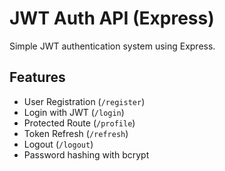 # JWT Auth API (Express)

Simple JWT authentication system using Express.

## Features
- User Registration (`/register`)
- Login with JWT (`/login`)
- Protected Route (`/profile`)
- Token Refresh (`/refresh`)
- Logout (`/logout`)
- Password hashing with bcrypt



